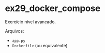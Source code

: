 # ex29_docker_compose

Exercício nível avancado.

Arquivos:
- `app.py`
- `Dockerfile` (ou equivalente)

